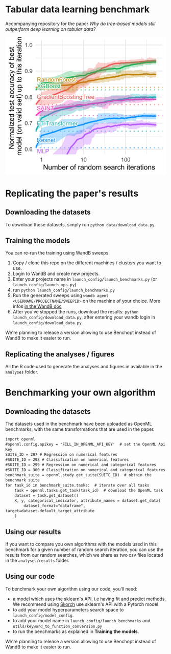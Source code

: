 # Tabular data learning benchmark

Accompanying repository for the paper *Why do tree-based models still outperform deep learning on tabular data?*

![alt text](analyses/plots/random_search_classif_numerical.jpg "Benchmark on numerical features")

# Replicating the paper's results

## Downloading the datasets

To download these datasets, simply run `python data/download_data.py`.

## Training the models

You can re-run the training using WandB sweeps.

1. Copy / clone this repo on the different machines / clusters you want to use.
2. Login to WandB and create new projects.
3. Enter your projects name in `launch_config/launch_benchmarks.py` (or `launch_config/launch_xps.py`)
4. run `python launch_config/launch_benchmarks.py`
5. Run the generated sweeps using `wandb agent <USERNAME/PROJECTNAME/SWEEPID>` on the machine of your choice. 
More infos
[in the WandB doc](https://docs.wandb.ai/guides/sweeps/quickstart#4.-launch-agent-s)
6. After you've stopped the runs, download the results: `python launch_config/download_data.py`, after entering your wandb
login in `launch_config/download_data.py`.

We're planning to release a version allowing to use Benchopt instead of WandB to make it easier to run.

## Replicating the analyses / figures

All the R code used to generate the analyses and figures in available in the `analyses` folder.


# Benchmarking your own algorithm

## Downloading the datasets

The datasets used in the benchmark have been uploaded as OpenML
benchmarks, with the same transformations that are used in the paper.

```
import openml
#openml.config.apikey = 'FILL_IN_OPENML_API_KEY'  # set the OpenML Api Key
SUITE_ID = 297 # Regression on numerical features
#SUITE_ID = 298 # Classification on numerical features
#SUITE_ID = 299 # Regression on numerical and categorical features
#SUITE_ID = 300 # Classification on numerical and categorical features
benchmark_suite = openml.study.get_suite(SUITE_ID)  # obtain the benchmark suite
for task_id in benchmark_suite.tasks:  # iterate over all tasks
    task = openml.tasks.get_task(task_id)  # download the OpenML task
    dataset = task.get_dataset()
    X, y, categorical_indicator, attribute_names = dataset.get_data(
        dataset_format="dataframe", target=dataset.default_target_attribute
    )
```

## Using our results

If you want to compare you own algorithms with the models used in 
this benchmark for a given number of random search iteration,
you can use the results from our random searches, which we share 
as two csv files located in the `analyses/results` folder.

## Using our code

To benchmark your own algorithm using our code, you'll need:

- a model which uses the sklearn's API, i.e having fit and predict methods.
We recommend using [Skorch](https://skorch.readthedocs.io/en/stable/net.html) use sklearn's API with a Pytorch model.
- to add your model hyperparameters search space to `launch_config/model_config`.
- to add your model name in `launch_config/launch_benchmarks` and `utils/keyword_to_function_conversion.py`
- to run the benchmarks as explained in **Training the models**.

We're planning to release a version allowing to use Benchopt instead of WandB to make it easier to run.


